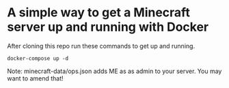 # A simple way to get a Minecraft server up and running with Docker

After cloning this repo run these commands to get up and running.
```shell
docker-compose up -d
```
Note: minecraft-data/ops.json adds ME as as admin to your server.  You may want to amend that!
